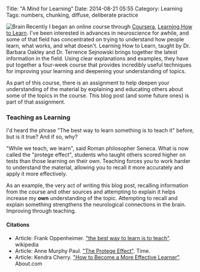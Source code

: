 Title: "A Mind for Learning"
Date: 2014-08-21 05:55
Category: Learning
Tags: numbers, chunking, diffuse, deliberate practice

<p><img align="left" alt="Brain" src="https://dl.dropboxusercontent.com/u/7133191/r4_light-brain.jpg"></p>

<p>Recently I began an online course through <a href="https://coursera.org/" target="_blank">Coursera</a>, <a href="https://class.coursera.org/learning-001" target="_blank">Learning How to Learn</a>. I've been interested in advances in neuroscience for awhile, and some of that field has concentrated on trying to understand how people learn, what works, and what doesn't. Learning How to Learn, taught by Dr. Barbara Oakley and Dr. Terrence Sejnowski brings together the latest information in the field. Using clear explanations and examples, they have put together a four-week course that provides incredibly useful techniques for improving your learning and deepening your understanding of topics.</p>

<p>As part of this course, there is an assignment to help deepen your understanding of the material by explaining and educating others about some of the topics in the course. This blog post (and some future ones) is part of that assignment.</p>

<h3>Teaching as Learning</h3>

<p>I'd heard the phrase "The best way to learn something is to teach it" before, but is it true? And if so, why?</p>

<p>"While we teach, we learn", said Roman philosopher Seneca. What is now called the "protege effect", students who taught others scored higher on tests than those learning on their own. Teaching forces you to work harder to understand the material, allowing you to recall it more accurately and apply it more effectively.</p>

<p>As an example, the very act of writing this blog post, recalling information from the course and other sources and attempting to explain it helps increase my <strong>own</strong> understanding of the topic. Attempting to recall and explain something strengthens the neurological connections in the brain. Improving through teaching.</p>

<p></p>


<h4>Citations</h4>
<ul>
<li>Article: Frank Oppenheimer. <a href="http://en.wikipedia.org/wiki/Frank_Oppenheimer">"the best way to learn is to teach"</a>. wikipedia</li>
<li>Article: Anne Murphy Paul. <a href="ideas.time.com/2011/11/30/the-protege-effect/">"The Protege Effect"</a>. Time.</li>
<li>Article: Kendra Cherry. <a href="http://psychology.about.com/od/educationalpsychology/tp/effective-learning.htm">"How to Become a More Effective Learner"</a>. About.com</li>
</ul>
